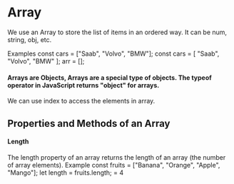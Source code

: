 <h1>Array</h1>
<p>We use an Array to store the list of items in an ordered way. It can be num, string, obj, etc.
  
  Examples
  const cars = ["Saab", "Volvo", "BMW"];
  const cars = [
  "Saab",
  "Volvo",
  "BMW"
  ];
  arr = [];
  
  <h4>Arrays are Objects, Arrays are a special type of objects. The typeof operator in JavaScript returns "object" for arrays.</h4>
  
  <p>We can use index to access the elements in array.</p>
 
 <h2>Properties and Methods of an Array</h2>
 
 <h4>Length</h4>
 The length property of an array returns the length of an array (the number of array elements).
    Example
    const fruits = ["Banana", "Orange", "Apple", "Mango"];
    let length = fruits.length;
               = 4
